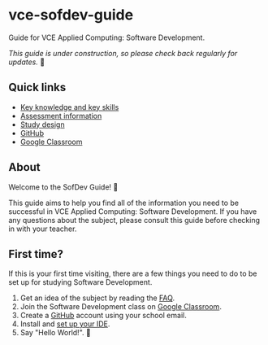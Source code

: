 # vce-sofdev-guide

Guide for VCE Applied Computing: Software Development.

_This guide is under construction, so please check back regularly for updates._ 🚧

## Quick links

* [Key knowledge and key skills](descriptors.md)
* [Assessment information](assessments.md)
* [Study design](https://www.vcaa.vic.edu.au/Documents/vce/computing/2020AppliedComputingSD.docx)
* [GitHub](https://github.com/)
* [Google Classroom](https://classroom.google.com/)

## About

Welcome to the SofDev Guide! 🎉

This guide aims to help you find all of the information you need to be successful in VCE Applied Computing: Software Development. If you have any questions about the subject, please consult this guide before checking in with your teacher.

## First time?

If this is your first time visiting, there are a few things you need to do to be set up for studying Software Development.

1. Get an idea of the subject by reading the [FAQ](faq.md).
1. Join the Software Development class on [Google Classroom](https://classroom.google.com/).
1. Create a [GitHub](https://github.com/) account using your school email.
1. Install and [set up your IDE](ide-setup.md).
1. Say "Hello World!". 👋

